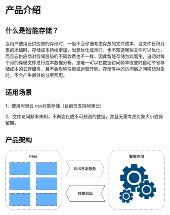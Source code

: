 # 产品介绍

## 什么是智能存储？

当用户使用云供应商的存储时，一般不会仔细考虑存放的文件成本，当文件日积月累的添加时，存储成本持续增加，当想优化成本时，也不知道哪些文件可以优化，而且云供应商对存储层级的不同收费也不一样，因此智能存储为此而生，自动对每个月的存储文件进行成本数据分析，是唯一可以在数据访问频率改变时自动节省存储成本的云存储类，且不会影响性能或运营开销。存储类中的访问层之间移动对象时，不会产生额外的分层费用。

## 适用场景

1、使用阿里云 oss对象存储（目前仅支持阿里云）

2、文件访问频率未知，不断变化或不可预测的数据，并且无需考虑对象大小或保留期。

## 产品架构

![](../../.gitbook/assets/yong-hu-zhi-neng-cun-chu-.drawio.png)





